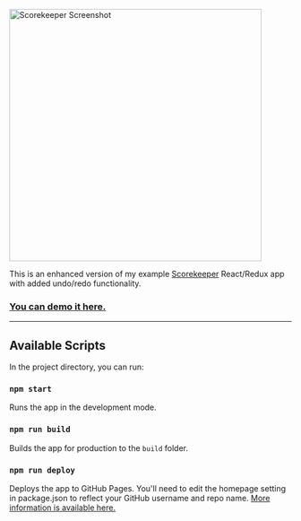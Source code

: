 [<img alt='Scorekeeper Screenshot' src='https://user-images.githubusercontent.com/1009531/166122001-8b90998d-4f41-42e0-941a-b37f6af1dded.png' width='450'>
](https://lab43.github.io/example-scorekeeper-with-undo-and-redo/)

This is an enhanced version of my example [Scorekeeper](https://github.com/Lab43/example-scorekeeper) React/Redux app with added undo/redo functionality.

### [You can demo it here.](https://lab43.github.io/example-scorekeeper-with-undo-and-redo/) 

---

## Available Scripts

In the project directory, you can run:

### `npm start`

Runs the app in the development mode.

### `npm run build`

Builds the app for production to the `build` folder.

### `npm run deploy`

Deploys the app to GitHub Pages. You'll need to edit the homepage setting in package.json to reflect your GitHub username and repo name. [More information is available here.](https://github.com/gitname/react-gh-pages)
